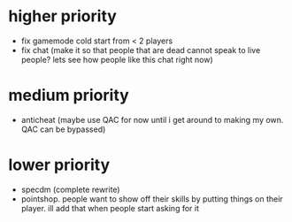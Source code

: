 # higher priority
- fix gamemode cold start from < 2 players
- fix chat (make it so that people that are dead cannot speak to live people? lets see how people like this chat right now)

# medium priority
- anticheat (maybe use QAC for now until i get around to making my own. QAC can be bypassed)

# lower priority
- specdm (complete rewrite)
- pointshop. people want to show off their skills by putting things on their player. ill add that when people start asking for it